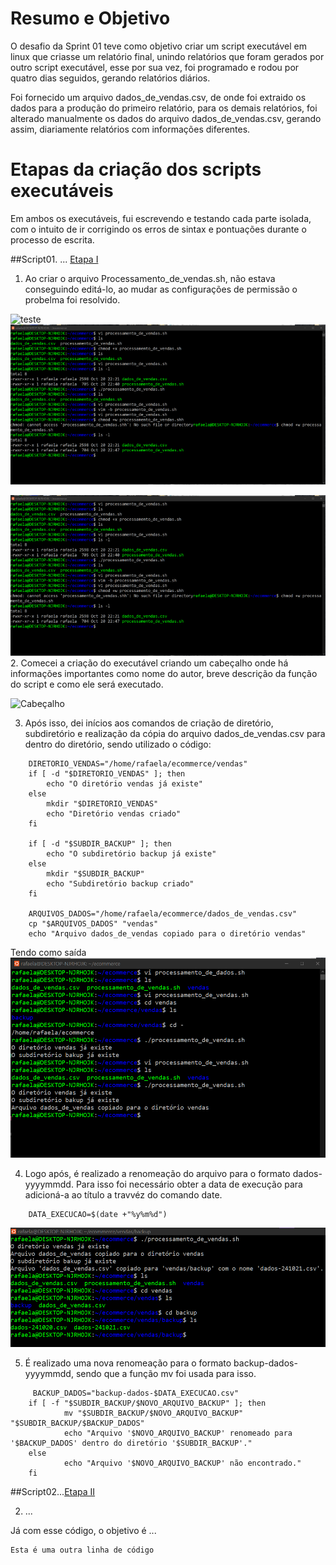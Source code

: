 # Resumo e Objetivo
O desafio da Sprint 01 teve como objetivo criar um script executável em linux que criasse um relatório final, unindo relatórios que foram gerados por outro script executável, esse por sua vez, foi programado e rodou por quatro dias seguidos, gerando relatórios diários.

Foi fornecido um arquivo dados_de_vendas.csv, de onde foi extraido os dados para a produção do primeiro relatório, para os demais relatórios, foi alterado manualmente os dados do arquivo dados_de_vendas.csv, gerando assim, diariamente relatórios com informações diferentes.

# Etapas da criação dos scripts executáveis
Em ambos os executáveis, fui escrevendo e testando cada parte isolada, com o intuito de ir corrigindo os erros de sintax e pontuações durante o processo de escrita.

##Script01. ... [Etapa I](etapa-1)

1. Ao criar o arquivo Processamento_de_vendas.sh, não estava conseguindo editá-lo, ao mudar as configurações de permissão o probelma foi resolvido. 

![teste](/Sprint%201/Evidencias)
![teste](/Sprint%201/Evidencias/Problema_permissao.png)

![Problemas de permissão](/Sprint%201/Evidencias/Problema_permissao.png)
2. Comecei a criação do executável criando um cabeçalho onde há informações importantes como nome do autor, breve descrição da função do script e como ele será executado.

![Cabeçalho](../Evidencias/Cabeçalho.png)

3. Após isso, dei inícios aos comandos de criação de diretório, subdiretório e realização da cópia do arquivo dados_de_vendas.csv para dentro do diretório, sendo utilizado o código:
```linux
    DIRETORIO_VENDAS="/home/rafaela/ecommerce/vendas"
    if [ -d "$DIRETORIO_VENDAS" ]; then
        echo "O diretório vendas já existe"
    else
        mkdir "$DIRETORIO_VENDAS"
        echo "Diretório vendas criado"
    fi

    if [ -d "$SUBDIR_BACKUP" ]; then
        echo "O subdiretório backup já existe"
    else
        mkdir "$SUBDIR_BACKUP"
        echo "Subdiretório backup criado"
    fi

    ARQUIVOS_DADOS="/home/rafaela/ecommerce/dados_de_vendas.csv"
    cp "$ARQUIVOS_DADOS" "vendas"
    echo "Arquivo dados_de_vendas copiado para o diretório vendas"
```
Tendo como saída
![Criação vendas, backup e cópia de dados_de_vendas](../Evidencias/Criação_dir_subdir_copia.png)

4. Logo após, é realizado a renomeação do arquivo para o formato dados-yyyymmdd. Para isso foi necessário obter a data de execução para adicioná-a ao título a travvéz do comando date.

```linux
    DATA_EXECUCAO=$(date +"%y%m%d")
```
    
![Renome para dados-yyyymmdd](../Evidencias/Renome_dados-yyymmdd.png)

5. É realizado uma nova renomeação para o formato backup-dados-yyyymmdd, sendo que a função mv foi usada para isso.
```linux
     BACKUP_DADOS="backup-dados-$DATA_EXECUCAO.csv"
    if [ -f "$SUBDIR_BACKUP/$NOVO_ARQUIVO_BACKUP" ]; then
            mv "$SUBDIR_BACKUP/$NOVO_ARQUIVO_BACKUP" "$SUBDIR_BACKUP/$BACKUP_DADOS"
            echo "Arquivo '$NOVO_ARQUIVO_BACKUP' renomeado para '$BACKUP_DADOS' dentro do diretório '$SUBDIR_BACKUP'."
    else
            echo "Arquivo '$NOVO_ARQUIVO_BACKUP' não encontrado."
    fi 
```

    
##Script02...[Etapa II](etapa-2)

2. ... 

Já com esse código, o objetivo é ...

```
Esta é uma outra linha de código
```
    



